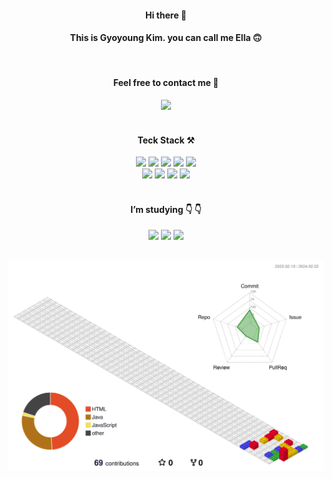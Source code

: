 
<h4 align="center">Hi there 👋 </h4>
<h4 align="center">This is Gyoyoung Kim. you can call me Ella 🙃</h4>

<br/>

<h4 align="center">Feel free to contact me 🤙 </h4>

 
<div align="center">
  <a href="mailto:﻿ellakim8523@gmail.com"><img src="https://img.shields.io/badge/ellakim8523@gmail.com-EA4335?style=for-the-badge&logo=java&logoColor=white"></a>
</div>


<br/>
<h4 align="center">Teck Stack ⚒</h4>

<div align="center">
 <span><img src="https://img.shields.io/badge/java-507E9C?style=for-the-badge&logo=java&logoColor=white"></span>
 <span><img src="https://img.shields.io/badge/javascript-F7DF1E?style=for-the-badge&logo=javascript&logoColor=black"></span>
 <img src="https://img.shields.io/badge/jquery-F7DF1E?style=for-the-badge&logo=jquery&logoColor=black">
 <img src="https://img.shields.io/badge/spring-6DB33F?style=for-the-badge&logo=spring&logoColor=white">
 <img src="https://img.shields.io/badge/springboot-6DB33F?style=for-the-badge&logo=springboot&logoColor=white">
 <br/>
 <img src="https://img.shields.io/badge/react-61DAFB?style=for-the-badge&logo=react&logoColor=black">
 <img src="https://img.shields.io/badge/mysql-4479A1?style=for-the-badge&logo=mysql&logoColor=white">
 <img src="https://img.shields.io/badge/html5-E34F26?style=for-the-badge&logo=html5&logoColor=white">
 <img src="https://img.shields.io/badge/css-1572B6?style=for-the-badge&logo=css&logoColor=white">
</div>
<br/>

<h4 align="center">I’m studying 👇 👇</h4>

<div align="center">
<span><img src="https://img.shields.io/badge/amazonaws-232F3E?style=for-the-badge&logo=amazonaws&logoColor=white"></span>
<img src="https://img.shields.io/badge/docker-2496ED?style=for-the-badge&logo=docker&logoColor=white">
<img src="https://img.shields.io/badge/redis-DC382D?style=for-the-badge&logo=redis&logoColor=white">
</div>

<br/>

![](./profile-3d-contrib/profile-gitblock.svg)


<!--
**Ella-ki/Ella-ki** is a ✨ _special_ ✨ repository because its `README.md` (this file) appears on your GitHub profile.

Here are some ideas to get you started:

- 🔭 I’m currently working on ...
- 🌱 I’m currently learning ...
- 👯 I’m looking to collaborate on ...
- 🤔 I’m looking for help with ...
- 💬 Ask me about ...
- 📫 How to reach me: ...
- 😄 Pronouns: ...
- ⚡ Fun fact: ...
-->
